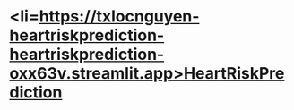 # <li=https://txlocnguyen-heartriskprediction-heartriskprediction-oxx63v.streamlit.app>HeartRiskPrediction</li>
